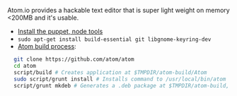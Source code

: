 Atom.io provides a hackable text editor that is super light weight on memory <200MB and it's usable.

* [Install the puppet, node tools](puppet27.md)
* ```sudo apt-get install build-essential git libgnome-keyring-dev```
* [Atom build process](https://github.com/atom/atom/blob/master/docs/build-instructions/linux.md#instructions):
```sh
  git clone https://github.com/atom/atom
  cd atom
  script/build # Creates application at $TMPDIR/atom-build/Atom
  sudo script/grunt install # Installs command to /usr/local/bin/atom
  script/grunt mkdeb # Generates a .deb package at $TMPDIR/atom-build, e.g. /tmp/atom-build
```

